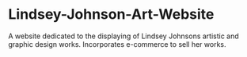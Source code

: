 # Lindsey-Johnson-Art-Website
A website dedicated to the displaying of Lindsey Johnsons artistic and graphic design works. Incorporates e-commerce to sell her works. 
